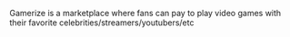 Gamerize is a marketplace where fans can pay to play video games with their favorite celebrities/streamers/youtubers/etc

